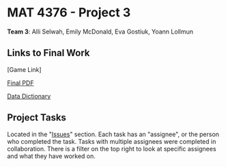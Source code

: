 # MAT 4376 - Project 3

**Team 3**: Alli Selwah, Emily McDonald, Eva Gostiuk, Yoann Lollmun

## Links to Final Work

[Game Link]

[Final PDF](https://docs.google.com/document/d/1NDnfiRG6j64BQKEROwSm7Z98MVTlKj03v_AD84ZN1XE/edit?usp=sharing)

[Data Dictionary](https://docs.google.com/spreadsheets/d/17IvA-PzzZUNexGkVtO7XhCBO8_0ab7jI1joA-3qYwgg/edit?usp=sharing)

## Project Tasks

Located in the "[Issues](https://github.com/EvaGostiuk/MAT4376-project-3-team-3/issues)" section. Each task has an "assignee", or the person who completed the task. Tasks with multiple assignees were completed in collaboration. There is a filter on the top right to look at specific assignees and what they have worked on.
